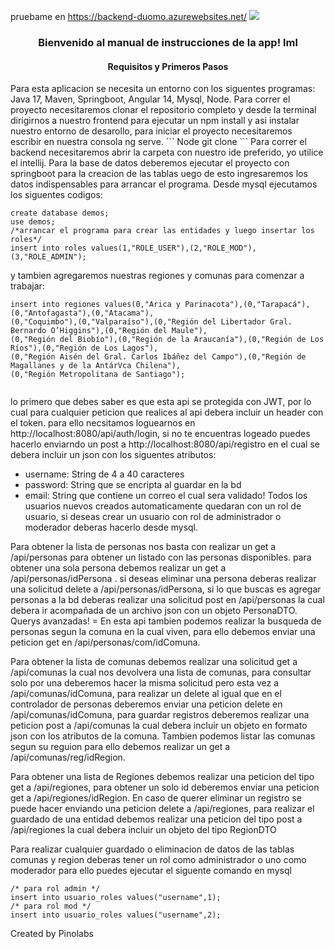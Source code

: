 pruebame en https://backend-duomo.azurewebsites.net/
<img src="https://i.ibb.co/2K5632D/logo.png">
<h3 align="center"> Bienvenido al manual de instrucciones de la app! lml</h3>
<h4 align="center"> Requisitos y Primeros Pasos</h4>
Para esta aplicacion se necesita un entorno con los siguentes programas: Java 17, Maven, Springboot, Angular 14, Mysql, Node. Para correr el proyecto necesitaremos clonar el repositorio completo y desde la terminal dirigirnos a nuestro frontend para ejecutar un npm install y asi instalar nuestro entorno de desarollo, para iniciar el proyecto necesitaremos escribir en nuestra consola ng serve.
``` Node
git clone 
```
Para correr el backend necesitaremos abrir la carpeta con nuestro ide preferido, yo utilice el intellij. Para la base de datos deberemos ejecutar el proyecto con springboot para la creacion de las tablas uego de esto ingresaremos los datos indispensables para arrancar el programa. Desde mysql ejecutamos los siguentes codigos: 

``` Mysql 
create database demos;
use demos;
/*arrancar el programa para crear las entidades y luego insertar los roles*/
insert into roles values(1,"ROLE_USER"),(2,"ROLE_MOD"),(3,"ROLE_ADMIN");
```

y tambien agregaremos nuestras regiones y comunas para comenzar a trabajar:

``` Mysql 
insert into regiones values(0,"Arica y Parinacota"),(0,"Tarapacá"),(0,"Antofagasta"),(0,"Atacama"),
(0,"Coquimbo"),(0,"Valparaíso"),(0,"Región del Libertador Gral. Bernardo O’Higgins"),(0,"Región del Maule"),
(0,"Región del Biobío"),(0,"Región de la Araucanía"),(0,"Región de Los Ríos"),(0,"Región de Los Lagos"),
(0,"Región Aisén del Gral. Carlos Ibáñez del Campo"),(0,"Región de Magallanes y de la AntárVca Chilena"),
(0,"Región Metropolitana de Santiago");


```


lo primero que debes saber es que esta api se protegida con JWT, por lo cual para cualquier peticion que realices al api debera incluir un header con el token. para ello necsitamos loguearnos en http://localhost:8080/api/auth/login, si no te encuentras logeado puedes hacerlo enviarndo un post a http://localhost:8080/api/registro en el cual se debera incluir un json con los siguentes atributos:
- username: String de 4 a 40 caracteres
- password: String que se encripta al guardar en la bd
- email: String que contiene un correo el cual sera validado!
Todos los usuarios nuevos creados automaticamente quedaran con un rol de usuario, si deseas crear un usuario con rol de administrador o moderador deberas hacerlo desde mysql.

Para obtener la lista de personas nos basta con realizar un get a /api/personas para obtener un listado con las personas disponibles. para obtener una sola persona debemos realizar un get a /api/personas/idPersona . si deseas eliminar una persona deberas realizar una solicitud delete a /api/personas/idPersona, si lo que buscas es agregar personas a la bd deberas realizar una solicitud post en /api/personas la cual debera ir acompañada de un archivo json con un objeto PersonaDTO. Querys avanzadas! = En esta api tambien podemos realizar la busqueda de personas segun la comuna en la cual viven, para ello debemos enviar una peticion get en /api/personas/com/idComuna.

Para obtener la lista de comunas debemos realizar una solicitud get a /api/comunas la cual nos devolvera una lista de comunas, para consultar solo por una deberemos hacer la misma solicitud pero esta vez a /api/comunas/idComuna, para realizar un delete al igual que en el controlador de personas deberemos enviar una peticion delete en /api/comunas/idComuna, para guardar registros deberemos realizar una peticion post a /api/comunas la cual debera incluir un objeto en formato json con los atributos de la comuna. Tambien podemos listar las comunas segun su reguion para ello debemos realizar un get a /api/comunas/reg/idRegion.

Para obtener una lista de Regiones debemos realizar una peticion del tipo get a /api/regiones,
para obtener un solo id deberemos enviar una peticion get a /api/regiones/idRegion. En caso de querer eliminar un registro se puede hacer enviando una peticion delete a /api/regiones, para realizar el guardado de una entidad debemos realizar una peticion del tipo post a /api/regiones la cual debera incluir un objeto del tipo RegionDTO

Para realizar cualquier guardado o eliminacion de datos de las tablas comunas y region deberas tener un rol como administrador o uno como moderador para ello puedes ejecutar el siguente comando en mysql 

``` Mysql 
/* para rol admin */
insert into usuario_roles values("username",1);
/* para rol mod */
insert into usuario_roles values("username",2);
```

Created by Pinolabs
